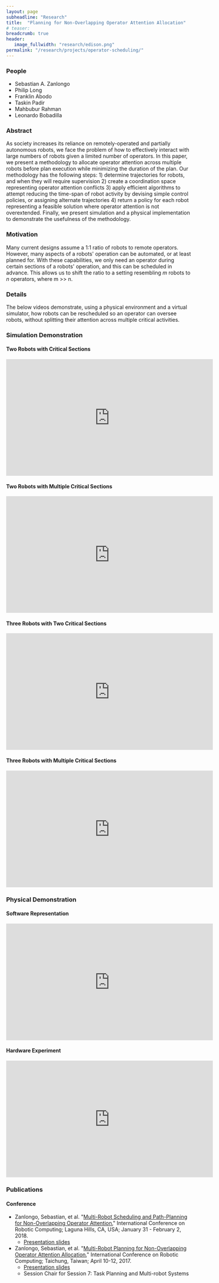 ```yaml
---
layout: page
subheadline: "Research"
title:  "Planning for Non-Overlapping Operator Attention Allocation"
# teaser:
breadcrumb: true
header:
   image_fullwidth: "research/edison.png"
permalink: "/research/projects/operator-scheduling/"
---
```


### People
- Sebastian A. Zanlongo
- Philip Long
- Franklin Abodo
- Taskin Padir
- Mahbubur Rahman
- Leonardo Bobadilla

### Abstract
As society increases its reliance on remotely-operated and partially autonomous robots, we face the problem of how to effectively interact with large numbers of robots given a limited number of operators. In this paper, we present a methodology to allocate operator attention across multiple robots before plan execution while minimizing the duration of the plan. Our methodology has the following steps: 1) determine trajectories for robots, and when they will require supervision 2) create a coordination space representing operator attention conflicts 3) apply efficient algorithms to attempt reducing the time-span of robot activity by devising simple control policies, or assigning alternate trajectories 4) return a policy for each robot representing a feasible solution where operator attention is not overextended. Finally, we present simulation and a physical implementation to demonstrate the usefulness of the methodology.

### Motivation
Many current designs assume a 1:1 ratio of robots to remote operators. However, many aspects of a robots' operation can be automated, or at least planned for. With these capabilities, we only need an operator during certain sections of a robots' operation, and this can be scheduled in advance. This allows us to shift the ratio to a setting resembling $m$ robots to $n$ operators, where m >> n.

### Details
The below videos demonstrate, using a physical environment and a virtual simulator, how robots can be rescheduled so an operator can oversee robots, without splitting their attention across multiple critical activities.

### Simulation Demonstration

#### Two Robots with Critical Sections
<iframe width="560" height="315" src="https://www.youtube.com/embed/GBPwdvwb7w0" frameborder="0" allowfullscreen></iframe>

#### Two Robots with Multiple Critical Sections
<iframe width="560" height="315" src="https://www.youtube.com/embed/jfUDwTf57Bs" frameborder="0" allowfullscreen></iframe>

#### Three Robots with Two Critical Sections
<iframe width="560" height="315" src="https://www.youtube.com/embed/506dWPT00Ag" frameborder="0" allowfullscreen></iframe>

#### Three Robots with Multiple Critical Sections
<iframe width="560" height="315" src="https://www.youtube.com/embed/IgrjOQ0hKOU" frameborder="0" allowfullscreen></iframe>

### Physical Demonstration

#### Software Representation
<iframe width="560" height="315" src="https://www.youtube.com/embed/sjNepxbuajo" frameborder="0" allowfullscreen></iframe>

#### Hardware Experiment
<iframe width="560" height="315" src="https://www.youtube.com/embed/cG3xOQm0F4g" frameborder="0" allowfullscreen></iframe>

### Publications
#### Conference
- Zanlongo, Sebastian, et al. "[Multi-Robot Scheduling and Path-Planning for Non-Overlapping Operator Attention.](https://ieeexplore.ieee.org/document/8329885/)" International Conference on Robotic Computing; Laguna Hills, CA, USA; January 31 - February 2, 2018.
  - [Presentation slides](https://drive.google.com/file/d/1FtW-Otl2QYIrlXEzyTAEm38gmNUgdGFl/view?usp=sharing)
- Zanlongo, Sebastian, et al. "[Multi-Robot Planning for Non-Overlapping Operator Attention Allocation.](https://ieeexplore.ieee.org/abstract/document/7926524/)" International Conference on Robotic Computing; Taichung, Taiwan; April 10-12, 2017.
  - [Presentation slides](https://drive.google.com/file/d/0B7LrHOVVu2-DZkREQTNHaE85aU0/view?usp=sharing)
  - Session Chair for Session 7: Task Planning and Multi-robot Systems
